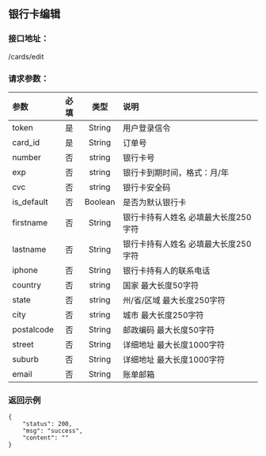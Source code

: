 ## 银行卡编辑
### 接口地址：
/cards/edit
### 请求参数：
| 参数 | 必填 | 类型 | 说明 |
|:---|:---:|:---:|:---|
| token | 是 | String | 用户登录信令 |
| card_id | 是 | String  | 订单号 |
| number | 否 | string | 银行卡号 |
| exp | 否 | string | 银行卡到期时间，格式：月/年 |
| cvc | 否 | string | 银行卡安全码 |
| is_default | 否 | Boolean | 是否为默认银行卡 |
| firstname | 否 | String | 银行卡持有人姓名 必填最大长度250字符 |
| lastname | 否 | String | 银行卡持有人姓名 必填最大长度250字符|
| iphone | 否 | String | 银行卡持有人的联系电话 |
| country | 否 | string | 国家 最大长度50字符 |
| state | 否 | string | 州/省/区域 最大长度250字符 |
| city | 否 | string | 城市 最大长度250字符 |
| postalcode | 否 | String | 邮政编码 最大长度50字符 |
| street | 否 | String | 详细地址 最大长度1000字符 |
| suburb | 否 | String | 详细地址 最大长度1000字符 |
| email | 否 | String | 账单邮箱 |
### 返回示例
```
{
    "status": 200,
    "msg": "success",
    "content": ""
}
```